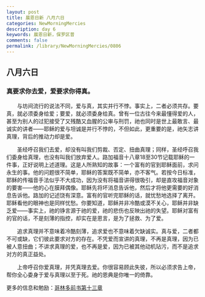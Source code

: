 ```yaml
---
layout: post
title: 晨恩日新 八月六日
categories: NewMorningMercies
description: day 6
keywords: 晨恩日新，保罗区普
comments: false
permalink: /library/NewMorningMercies/0806
---
```


## 八月六日

### 真要求你去爱，爱要求你得真。

&emsp;&emsp;与坊间流行的说法不同，爱与真，其实并行不悖。事实上，二者必须共存。要真，就必须委身给爱；要爱，就必须委身给真。曾有一位古往今来最懂得爱的人，甚至为别人的过犯接受了又残酷又血腥的公审与刑罚，祂也同时是世上最敢言、最诚实的讲者——耶稣的爱与坦诚是并行不悖的，不但如此，更重要的是，祂矢志讲真理，背后的推动力却是爱。

&emsp;&emsp;圣经呼召我们去爱，却没有叫我们剪裁、否定、扭曲真理；同样，圣经呼召我们委身给真理，也没有叫我们放弃爱人。路加福音十八章18至30节记载耶稣的一件事，正好说明上述道理。这是人所熟知的故事：一个富有的官到耶稣面前，求问永生的事。他的问题很不简单，耶稣的答案既不简单，亦不客气。若按今日标准，耶稣的传福音手法似乎不大成功，因为没有将福音讲得很吸引，却是直攻福音对象的要害——他的心在膜拜偶像。耶稣先将坏消息告诉他，然后才将他更需要的好消息告诉他。路加的记述饶有深意。富有的官听完耶稣的话，就忧愁地选择了离开。耶稣看他的眼神也是同样忧愁。你要知道，耶稣并非冷酷或漠不关心，耶稣并非缺乏爱——事实上，祂的铮言源于祂的爱，祂的悲伤也反映出祂的失望。耶稣对富有的官的话，不是刻薄的指控，却实在是恩言，是为了拯救、为了爱。

&emsp;&emsp;追求真理并不意味着冷酷刻薄，追求爱也不意味着欠缺诚实。真与爱，二者都不可或缺，它们彼此要求对方的存在。不凭爱而宣讲的真理，不再是真理，因为已被人意扭曲；不讲求真理的爱，也不再是爱，因为已被其他动机玷污，而不是追求对方的真正益处。

&emsp;&emsp;上帝呼召你爱真理，并凭真理去爱。你很容易顾此失彼，所以必须求告上帝，帮你全心委身于爱与真理以至于死。祂的恩典是你唯一的倚靠。

更多的信息和勉励：[哥林多前书第十三章]()
